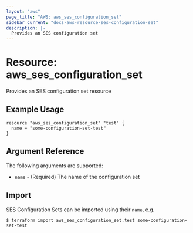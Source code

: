```yaml
---
layout: "aws"
page_title: "AWS: aws_ses_configuration_set"
sidebar_current: "docs-aws-resource-ses-configuration-set"
description: |-
  Provides an SES configuration set
---
```


# Resource: aws_ses_configuration_set

Provides an SES configuration set resource

## Example Usage

```hcl
resource "aws_ses_configuration_set" "test" {
  name = "some-configuration-set-test"
}
```

## Argument Reference

The following arguments are supported:

* `name` - (Required) The name of the configuration set

## Import

SES Configuration Sets can be imported using their `name`, e.g.

```
$ terraform import aws_ses_configuration_set.test some-configuration-set-test
```
